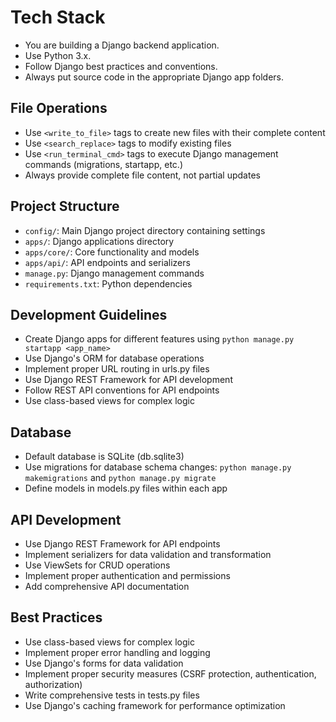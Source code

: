 # Tech Stack
- You are building a Django backend application.
- Use Python 3.x.
- Follow Django best practices and conventions.
- Always put source code in the appropriate Django app folders.

## File Operations
- Use `<write_to_file>` tags to create new files with their complete content
- Use `<search_replace>` tags to modify existing files
- Use `<run_terminal_cmd>` tags to execute Django management commands (migrations, startapp, etc.)
- Always provide complete file content, not partial updates

## Project Structure
- `config/`: Main Django project directory containing settings
- `apps/`: Django applications directory
- `apps/core/`: Core functionality and models
- `apps/api/`: API endpoints and serializers
- `manage.py`: Django management commands
- `requirements.txt`: Python dependencies

## Development Guidelines
- Create Django apps for different features using `python manage.py startapp <app_name>`
- Use Django's ORM for database operations
- Implement proper URL routing in urls.py files
- Use Django REST Framework for API development
- Follow REST API conventions for API endpoints
- Use class-based views for complex logic

## Database
- Default database is SQLite (db.sqlite3)
- Use migrations for database schema changes: `python manage.py makemigrations` and `python manage.py migrate`
- Define models in models.py files within each app

## API Development
- Use Django REST Framework for API endpoints
- Implement serializers for data validation and transformation
- Use ViewSets for CRUD operations
- Implement proper authentication and permissions
- Add comprehensive API documentation

## Best Practices
- Use class-based views for complex logic
- Implement proper error handling and logging
- Use Django's forms for data validation
- Implement proper security measures (CSRF protection, authentication, authorization)
- Write comprehensive tests in tests.py files
- Use Django's caching framework for performance optimization